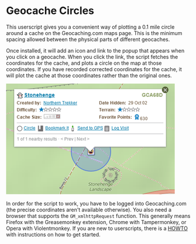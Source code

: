 # Geocache Circles

This userscript gives you a convenient way of plotting a 0.1 mile circle around a cache on the Geocaching.com maps page.  This is the minimum spacing allowed between the physical parts of different geocaches.

Once installed, it will add an icon and link to the popup that appears when you click on a geocache.  When you click the link, the script fetches the coordinates for the cache, and plots a circle on the map at those coordinates.  If you have recorded corrected coordinates for the cache, it will plot the cache at those coordinates rather than the original ones.

![Screenshot](images/screenshot.png "Screenshot of Geocache Circles link on cache popup")

In order for the script to work, you have to be logged into Geocaching.com (the precise coordinates aren't available otherwise).  You also need a browser that supports the `GM_xmlhttpRequest` function.  This generally means Firefox with the Greasemonkey extension, Chrome with Tampermonkey, or Opera with Violentmonkey.  If you are new to userscripts, there is a [HOWTO](https://openuserjs.org/about/Userscript-Beginners-HOWTO) with instructions on how to get started.
